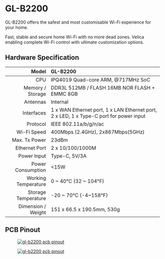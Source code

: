 # GL-B2200

GL-B2200 offers the safest and most customisable Wi-Fi experience for your home.

Fast, stable and secure home Wi-Fi with no more dead zones. Velica enabling complete Wi-Fi control with ultimate customization options.

## Hardware Specification

|                         Model | GL-B2200                                              |
| ----------------------------: | :---------------------------------------------------- |
|                           CPU | IPQ4019 Quad-core ARM, @717MHz SoC                    |
|              Memory / Storage | DDR3L 512MB / FLASH 16MB NOR FLASH + EMMC 8GB         |
|                      Antennas | Internal                                              |
|                    Interfaces | 1 x WAN Ethernet port, 1 x LAN Ethernet port, 2 x LED, 1 x Type-C port for power input |
|                     Protocol  | IEEE 802.11a/b/g/n/ac                                 |
|                   Wi-Fi Speed | 400Mbps (2.4GHz), 2x867Mbps(5GHz)                     |
|                 Max. Tx Power | 23dBm                                                 |
|                 Ethernet Port | 2 x 10/100/1000M                                      |
|                   Power Input | Type-C, 5V/3A                                         |
|            Power Consumption  | <15W                                                  |
|           Working Temperature | 0 ~ 40°C (32 ~ 104°F)                                 |
|           Storage Temperature | -20 ~ 70°C (-4~158°F)                                 |
|            Dimension / Weight | 151 x 66.5 x 190.5mm, 530g                            |

## PCB Pinout

<div class="gl-lightbox" itemscope itemtype="http://schema.org/ImageGallery">
  <figure itemprop="associatedMedia" itemscope itemtype="http://schema.org/ImageObject">
    <a href="https://static.gl-inet.com/docs/en/3/setup/Velica/hardware/hardware_1.jpg" itemprop="contentUrl" data-size="3167x2480">
      <img src="https://static.gl-inet.com/docs/en/3/setup/Velica/hardware/hardware_1.jpg" itemprop="thumbnail" alt="gl-b2200 pcb pinout" loading="lazy" />
    </a>
  </figure>
</div>

<div class="gl-lightbox" itemscope itemtype="http://schema.org/ImageGallery">
  <figure itemprop="associatedMedia" itemscope itemtype="http://schema.org/ImageObject">
    <a href="https://static.gl-inet.com/docs/en/3/setup/Velica/hardware/hardware_2.jpg" itemprop="contentUrl" data-size="3167x2480">
      <img src="https://static.gl-inet.com/docs/en/3/setup/Velica/hardware/hardware_2.jpg" itemprop="thumbnail" alt="gl-b2200 pcb pinout" loading="lazy" />
    </a>
  </figure>
</div>
